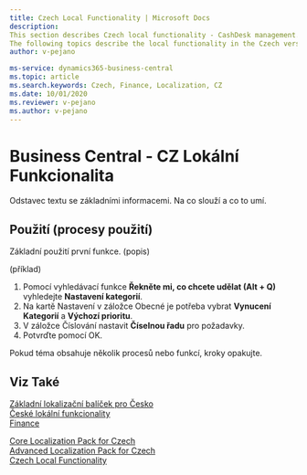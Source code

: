 ```yaml
---
title: Czech Local Functionality | Microsoft Docs
description: 
This section describes Czech local functionality - CashDesk management.
The following topics describe the local functionality in the Czech version of Business Central.
author: v-pejano

ms-service: dynamics365-business-central
ms.topic: article
ms.search.keywords: Czech, Finance, Localization, CZ
ms.date: 10/01/2020
ms.reviewer: v-pejano
ms.author: v-pejano
---
```


# Business Central - CZ Lokální Funkcionalita

Odstavec textu se základními informacemi. Na co slouží a co to umí.

## Použití (procesy použití)

Základní použití první funkce. (popis)

(příklad)
1. Pomocí vyhledávací funkce **Řekněte mi, co chcete udělat (Alt + Q)** vyhledejte **Nastavení kategorií**.
2. Na kartě Nastavení v záložce Obecné je potřeba vybrat **Vynucení Kategorií** a **Výchozí prioritu**.
3. V záložce Číslování nastavit **Číselnou řadu** pro požadavky.
4. Potvrďte pomocí OK.

Pokud téma obsahuje několik procesů nebo funkcí, kroky opakujte.

## Viz Také

[Základní lokalizační balíček pro Česko](ui-extensions-core-localization-pack-cz.md)  
[České lokální funkcionality](czech-local-functionality.md)  
[Finance](../../finance.md)  

[Core Localization Pack for Czech](ui-extensions-core-localization-pack-cz.md)  
[Advanced Localization Pack for Czech](ui-extensions-advanced-localization-pack-cz.md)  
[Czech Local Functionality](czech-local-functionality.md)  
